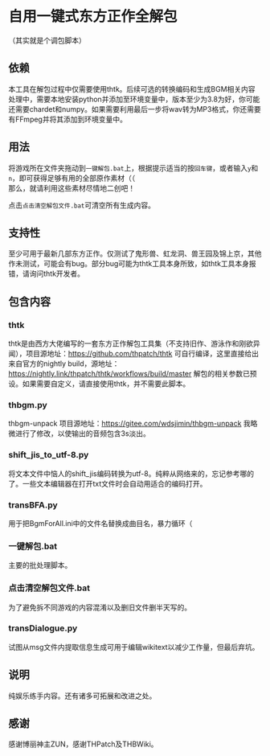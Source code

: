 # 自用一键式东方正作全解包

（其实就是个调包脚本）

## 依赖

本工具在解包过程中仅需要使用thtk。后续可选的转换编码和生成BGM相关内容处理中，需要本地安装python并添加至环境变量中，版本至少为3.8为好，你可能还需要chardet和numpy。如果需要利用最后一步将wav转为MP3格式，你还需要有FFmpeg并将其添加到环境变量中。

## 用法

将游戏所在文件夹拖动到```一键解包.bat```上，根据提示适当的按```回车键```，或者输入```y```和```n```，即可获得足够有用的全部原作素材（（  
那么，就请利用这些素材尽情地二创吧！

点击```点击清空解包文件.bat```可清空所有生成内容。

## 支持性

至少可用于最新几部东方正作。仅测试了鬼形兽、虹龙洞、兽王园及锦上京，其他作未测试，可能会有bug。部分bug可能为thtk工具本身所致，如thtk工具本身报错，请询问thtk开发者。

## 包含内容

### thtk

thtk是由西方大佬编写的一套东方正作解包工具集（不支持旧作、游泳作和刚欲异闻），项目源地址：<https://github.com/thpatch/thtk>
可自行编译，这里直接给出来自官方的nightly build，源地址：<https://nightly.link/thpatch/thtk/workflows/build/master>
解包的相关参数已预设。如果需要自定义，请直接使用thtk，并不需要此脚本。

### thbgm.py

thbgm-unpack
项目源地址：<https://gitee.com/wdsjimin/thbgm-unpack>
我略微进行了修改，以使输出的音频包含3s淡出。

### shift_jis_to_utf-8.py

将文本文件中恼人的shift_jis编码转换为utf-8。纯粹从网络来的，忘记参考哪的了。一些文本编辑器在打开txt文件时会自动用适合的编码打开。

### transBFA.py

用于把BgmForAll.ini中的文件名替换成曲目名，暴力循环（

### 一键解包.bat

主要的批处理脚本。

### 点击清空解包文件.bat

为了避免拆不同游戏的内容混淆以及删旧文件删半天写的。

### transDialogue.py

试图从msg文件内提取信息生成可用于编辑wikitext以减少工作量，但最后弃坑。

## 说明

纯娱乐练手内容。还有诸多可拓展和改进之处。

## 感谢

感谢博丽神主ZUN，感谢THPatch及THBWiki。
